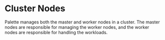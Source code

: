 # Cluster Nodes

Palette manages both the master and worker nodes in a cluster. The master nodes are responsible for managing the worker nodes, and the worker nodes are responsible for handling the workloads.
